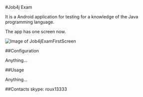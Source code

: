 #Job4j Exam

It is a Android application for testing for a knowledge of the Java programming language.

The app has one screen now.

![Image of Job4jExamFirstScreen](https://octodex.github.com/images/Job4jExamFirstScreen.png)

##Configuration

Anything...

##Usage

Anything...

##Contacts
 skype: roux13333